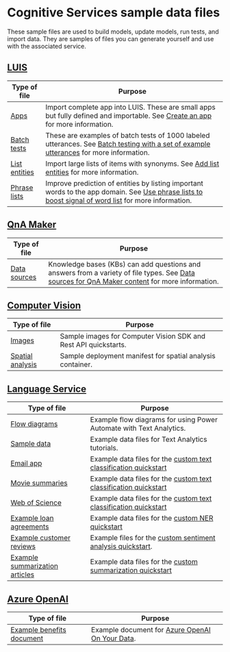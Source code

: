 # Cognitive Services sample data files

These sample files are used to build models, update models, run tests, and import data. They are samples of files you can generate yourself and use with the associated service. 

## [LUIS](https://www.luis.ai)

|Type of file|Purpose|
|--|--|
|[Apps](./apps/)|Import complete app into LUIS. These are small apps but fully defined and importable. See [Create an app](https://docs.microsoft.com/en-us/azure/cognitive-services/luis/luis-how-to-start-new-app) for more information.|
|[Batch tests](./batch-tests/)|These are examples of batch tests of 1000 labeled utterances. See [Batch testing with a set of example utterances](https://docs.microsoft.com/en-us/azure/cognitive-services/luis/luis-how-to-batch-test) for more information.|
|[List entities](./list-entity/)| Import large lists of items with synonyms. See [Add list entities](https://docs.microsoft.com/en-us/azure/cognitive-services/luis/luis-how-to-add-entities#add-list-entities) for more information.|
|[Phrase lists](./phrase-lists/)|Improve prediction of entities by listing important words to the app domain. See [Use phrase lists to boost signal of word list](https://docs.microsoft.com/en-us/azure/cognitive-services/luis/luis-how-to-add-features) for more information. 

## [QnA Maker](https://www.qnamaker.ai)

|Type of file|Purpose|
|--|--|
|[Data sources](./data-source-formats/)|Knowledge bases (KBs) can add questions and answers from a variety of file types. See [Data sources for QnA Maker content](https://docs.microsoft.com/en-us/azure/cognitive-services/qnamaker/concepts/data-sources-supported) for more information. |


## [Computer Vision](https://docs.microsoft.com/en-us/azure/cognitive-services/computer-vision/home)

|Type of file|Purpose|
|--|--|
| [Images](./ComputerVision/Images) | Sample images for Computer Vision SDK and Rest API quickstarts. |
| [Spatial analysis](./ComputerVision/spatial-analysis) | Sample deployment manifest for spatial analysis container. |

## [Language Service](https://docs.microsoft.com/azure/cognitive-services/language-service/overview)

|Type of file|Purpose|
|--|--|
| [Flow diagrams](./TextAnalytics/flow-diagrams) | Example flow diagrams for using Power Automate with Text Analytics. |
| [Sample data](./TextAnalytics/sample-data) | Example data files for Text Analytics tutorials. |
| [Email app](./language-service/CLU/EmailAPP) | Example data files for the [custom text classification quickstart](https://docs.microsoft.com/azure/cognitive-services/language-service/conversational-language-understanding/quickstart) |
| [Movie summaries](./language-service/Custom%20text%20classification/movies%20summaries) | Example data files for the [custom text classification quickstart](https://docs.microsoft.com/azure/cognitive-services/language-service/custom-classification/quickstart) |
| [Web of Science](./language-service/Custom%20text%20classification/webofscience) | Example data files for the [custom text classification quickstart](https://docs.microsoft.com/azure/cognitive-services/language-service/custom-classification/quickstart) |
| [Example loan agreements](./language-service/Custom%20NER/loan%20agreements) | Example data files for the [custom NER quickstart](https://docs.microsoft.com/azure/cognitive-services/language-service/custom-named-entity-recognition/quickstart) |
| [Example customer reviews](./language-service/Custom%20sentiment%20analysis/example_data.zip) | Example files for the [custom sentiment analysis quickstart](https:/learn.microsoft.com/azure/ai-services/language-service/sentiment-opinion-mining/custom/quickstart). |
| [Example summarization articles](./language-service/Custom%20summarization/sample-docs-and-labels) | Example data files for the [custom summarization quickstart](https://docs.microsoft.com/azure/cognitive-services/language-service/summarization/custom/quickstart) |

## [Azure OpenAI](https://learn.microsoft.com/azure/ai-services/openai/overview)

|Type of file|Purpose|
|--|--|
| [Example benefits document](./TextAnalytics/flow-diagrams) | Example document for [Azure OpenAI On Your Data](https://learn.microsoft.com/azure/ai-services/openai/assistants-quickstart). |

